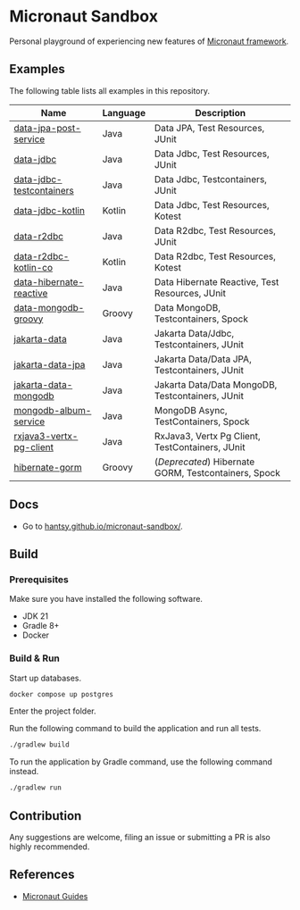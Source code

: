 # Micronaut Sandbox

Personal playground of experiencing new features of [Micronaut framework](https://micronaut.io).

## Examples

The following table lists all examples in this repository.

| Name       | Language | Description                                          |
|------------|----------|------------------------------------------------------|
| [data-jpa-post-service](https://github.com/hantsy/micronaut-sandbox/tree/master/data-jpa-post-service)       | Java     | Data JPA, Test Resources, JUnit                      |
| [data-jdbc](https://github.com/hantsy/micronaut-sandbox/tree/master/data-jdbc)                               | Java     | Data Jdbc, Test Resources, JUnit                     |
| [data-jdbc-testcontainers](https://github.com/hantsy/micronaut-sandbox/tree/master/data-jdbc-testcontainers) | Java     | Data Jdbc, Testcontainers, JUnit                     |
| [data-jdbc-kotlin](https://github.com/hantsy/micronaut-sandbox/tree/master/data-jdbc)                        | Kotlin   | Data Jdbc, Test Resources, Kotest                    |
| [data-r2dbc](https://github.com/hantsy/micronaut-sandbox/tree/master/data-r2dbc)                             | Java     | Data R2dbc, Test Resources, JUnit                    |
| [data-r2dbc-kotlin-co](https://github.com/hantsy/micronaut-sandbox/tree/master/data-r2dbc-kotlin-co)         | Kotlin   | Data R2dbc, Test Resources, Kotest                   |
| [data-hibernate-reactive](https://github.com/hantsy/micronaut-sandbox/tree/master/data-hibernate-reactive)   | Java     | Data Hibernate Reactive, Test Resources, JUnit       |
| [data-mongodb-groovy](https://github.com/hantsy/micronaut-sandbox/tree/master/data-mongodb-groovy)           | Groovy   | Data MongoDB, Testcontainers, Spock                  |
| [jakarta-data](https://github.com/hantsy/micronaut-sandbox/tree/master/jakarta-data)           | Java   | Jakarta Data/Jdbc, Testcontainers, JUnit                  |
| [jakarta-data-jpa](https://github.com/hantsy/micronaut-sandbox/tree/master/jakarta-data-jpa)           | Java   | Jakarta Data/Data JPA, Testcontainers, JUnit                  |
| [jakarta-data-mongodb](https://github.com/hantsy/micronaut-sandbox/tree/master/jakarta-data-mongodb)           | Java   | Jakarta Data/Data MongoDB, Testcontainers, JUnit                  |
| [mongodb-album-service](https://github.com/hantsy/micronaut-sandbox/tree/master/mongodb-album-service)       | Java     | MongoDB Async, TestContainers, Spock                 |
| [rxjava3-vertx-pg-client](https://github.com/hantsy/micronaut-sandbox/tree/master/rxjava3-vertx-pg-client)       | Java     | RxJava3, Vertx Pg Client, TestContainers, JUnit                 |
| [hibernate-gorm](https://github.com/hantsy/micronaut-sandbox/tree/master/hibernate-gorm)                     | Groovy   | (_Deprecated_) Hibernate GORM, Testcontainers, Spock |

## Docs

- Go to [hantsy.github.io/micronaut-sandbox/](https://hantsy.github.io/micronaut-sandbox/).

## Build

### Prerequisites

Make sure you have installed the following software.

- JDK 21
- Gradle 8+
- Docker

### Build & Run

Start up databases.

```bash
docker compose up postgres
```

Enter the project folder.

Run the following command to build the application and run all tests.

```bash
./gradlew build
```

To run the application by Gradle command, use the following command instead.

```bash
./gradlew run
```

## Contribution

Any suggestions are welcome, filing an issue or submitting a PR is also highly recommended.

## References

- [Micronaut Guides](https://docs.micronaut.io/latest/guide/index.html/)
